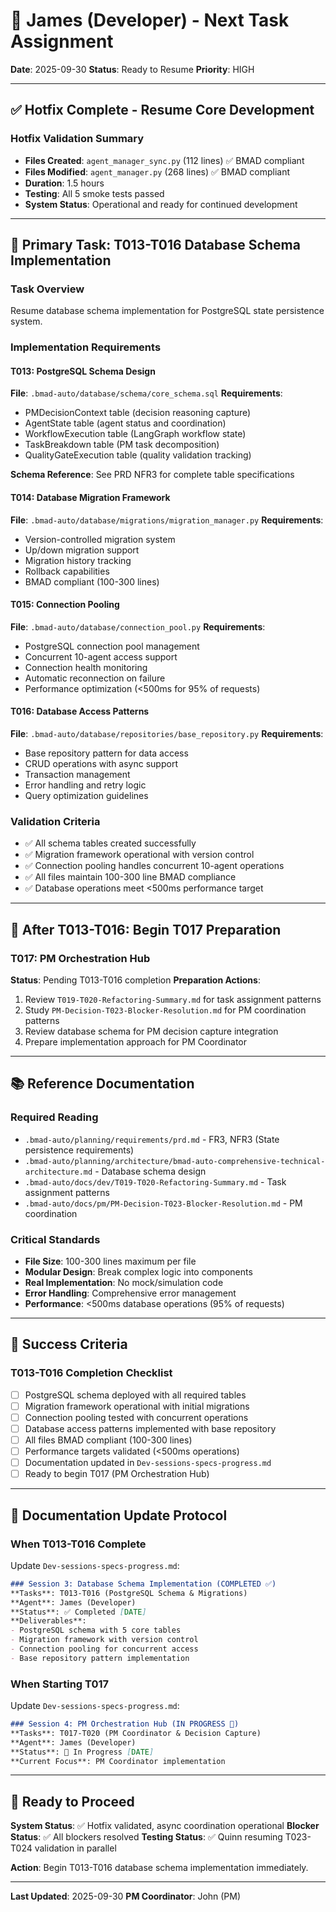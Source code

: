 # 🔧 James (Developer) - Next Task Assignment

**Date**: 2025-09-30
**Status**: Ready to Resume
**Priority**: HIGH

---

## ✅ Hotfix Complete - Resume Core Development

### Hotfix Validation Summary
- **Files Created**: `agent_manager_sync.py` (112 lines) ✅ BMAD compliant
- **Files Modified**: `agent_manager.py` (268 lines) ✅ BMAD compliant
- **Duration**: 1.5 hours
- **Testing**: All 5 smoke tests passed
- **System Status**: Operational and ready for continued development

---

## 🎯 Primary Task: T013-T016 Database Schema Implementation

### Task Overview
Resume database schema implementation for PostgreSQL state persistence system.

### Implementation Requirements

#### T013: PostgreSQL Schema Design
**File**: `.bmad-auto/database/schema/core_schema.sql`
**Requirements**:
- PMDecisionContext table (decision reasoning capture)
- AgentState table (agent status and coordination)
- WorkflowExecution table (LangGraph workflow state)
- TaskBreakdown table (PM task decomposition)
- QualityGateExecution table (quality validation tracking)

**Schema Reference**: See PRD NFR3 for complete table specifications

#### T014: Database Migration Framework
**File**: `.bmad-auto/database/migrations/migration_manager.py`
**Requirements**:
- Version-controlled migration system
- Up/down migration support
- Migration history tracking
- Rollback capabilities
- BMAD compliant (100-300 lines)

#### T015: Connection Pooling
**File**: `.bmad-auto/database/connection_pool.py`
**Requirements**:
- PostgreSQL connection pool management
- Concurrent 10-agent access support
- Connection health monitoring
- Automatic reconnection on failure
- Performance optimization (<500ms for 95% of requests)

#### T016: Database Access Patterns
**File**: `.bmad-auto/database/repositories/base_repository.py`
**Requirements**:
- Base repository pattern for data access
- CRUD operations with async support
- Transaction management
- Error handling and retry logic
- Query optimization guidelines

### Validation Criteria
- ✅ All schema tables created successfully
- ✅ Migration framework operational with version control
- ✅ Connection pooling handles concurrent 10-agent operations
- ✅ All files maintain 100-300 line BMAD compliance
- ✅ Database operations meet <500ms performance target

---

## 🔄 After T013-T016: Begin T017 Preparation

### T017: PM Orchestration Hub
**Status**: Pending T013-T016 completion
**Preparation Actions**:
1. Review `T019-T020-Refactoring-Summary.md` for task assignment patterns
2. Study `PM-Decision-T023-Blocker-Resolution.md` for PM coordination patterns
3. Review database schema for PM decision capture integration
4. Prepare implementation approach for PM Coordinator

---

## 📚 Reference Documentation

### Required Reading
- `.bmad-auto/planning/requirements/prd.md` - FR3, NFR3 (State persistence requirements)
- `.bmad-auto/planning/architecture/bmad-auto-comprehensive-technical-architecture.md` - Database schema design
- `.bmad-auto/docs/dev/T019-T020-Refactoring-Summary.md` - Task assignment patterns
- `.bmad-auto/docs/pm/PM-Decision-T023-Blocker-Resolution.md` - PM coordination

### Critical Standards
- **File Size**: 100-300 lines maximum per file
- **Modular Design**: Break complex logic into components
- **Real Implementation**: No mock/simulation code
- **Error Handling**: Comprehensive error management
- **Performance**: <500ms database operations (95% of requests)

---

## 🎯 Success Criteria

### T013-T016 Completion Checklist
- [ ] PostgreSQL schema deployed with all required tables
- [ ] Migration framework operational with initial migrations
- [ ] Connection pooling tested with concurrent operations
- [ ] Database access patterns implemented with base repository
- [ ] All files BMAD compliant (100-300 lines)
- [ ] Performance targets validated (<500ms operations)
- [ ] Documentation updated in `Dev-sessions-specs-progress.md`
- [ ] Ready to begin T017 (PM Orchestration Hub)

---

## 📝 Documentation Update Protocol

### When T013-T016 Complete
Update `Dev-sessions-specs-progress.md`:
```markdown
### Session 3: Database Schema Implementation (COMPLETED ✅)
**Tasks**: T013-T016 (PostgreSQL Schema & Migrations)
**Agent**: James (Developer)
**Status**: ✅ Completed [DATE]
**Deliverables**:
- PostgreSQL schema with 5 core tables
- Migration framework with version control
- Connection pooling for concurrent access
- Base repository pattern implementation
```

### When Starting T017
Update `Dev-sessions-specs-progress.md`:
```markdown
### Session 4: PM Orchestration Hub (IN PROGRESS 🔄)
**Tasks**: T017-T020 (PM Coordinator & Decision Capture)
**Agent**: James (Developer)
**Status**: 🔄 In Progress [DATE]
**Current Focus**: PM Coordinator implementation
```

---

## 🚀 Ready to Proceed

**System Status**: ✅ Hotfix validated, async coordination operational
**Blocker Status**: ✅ All blockers resolved
**Testing Status**: ✅ Quinn resuming T023-T024 validation in parallel

**Action**: Begin T013-T016 database schema implementation immediately.

---

**Last Updated**: 2025-09-30
**PM Coordinator**: John (PM)